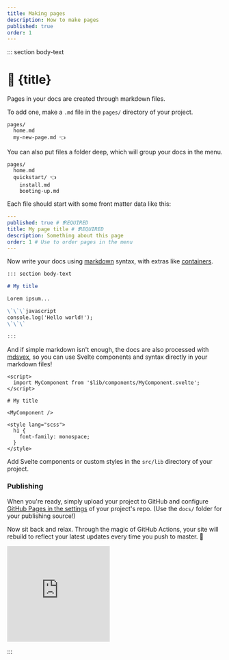 ```yaml
---
title: Making pages
description: How to make pages
published: true
order: 1
---
```


::: section body-text

# 📝 {title}

Pages in your docs are created through markdown files.

To add one, make a `.md` file in the `pages/` directory of your project.

```
pages/
  home.md
  my-new-page.md 👈
```

You can also put files a folder deep, which will group your docs in the menu.

```
pages/
  home.md
  quickstart/ 👈
    install.md
    booting-up.md

```

Each file should start with some front matter data like this:

```yaml
---
published: true # ❗REQUIRED
title: My page title # ❗REQUIRED
description: Something about this page
order: 1 # Use to order pages in the menu
---
```

Now write your docs using [markdown](https://guides.github.com/features/mastering-markdown/) syntax, with extras like [containers](https://www.npmjs.com/package/remark-containers).

```markdown
::: section body-text

# My title

Lorem ipsum...

\`\`\`javascript
console.log('Hello world!');
\`\`\`

:::
```

And if simple markdown isn't enough, the docs are also processed with [mdsvex](https://mdsvex.com/), so you can use Svelte components and syntax directly in your markdown files!

```svelte
<script>
  import MyComponent from '$lib/components/MyComponent.svelte';
</script>

# My title

<MyComponent />

<style lang="scss">
  h1 {
    font-family: monospace;
  }
</style>
```

Add Svelte components or custom styles in the `src/lib` directory of your project.

### Publishing

When you're ready, simply upload your project to GitHub and configure [GitHub Pages in the settings](https://docs.github.com/en/pages/getting-started-with-github-pages/configuring-a-publishing-source-for-your-github-pages-site#choosing-a-publishing-source) of your project's repo. (Use the `docs/` folder for your publishing source!)

Now sit back and relax. Through the magic of GitHub Actions, your site will rebuild to reflect your latest updates every time you push to master. 🍺

<iframe title="beer time gif" src="https://giphy.com/embed/Zw3oBUuOlDJ3W" style="pointer-events:none;" width="240" height="223" frameBorder="0" class="giphy-embed" allowFullScreen></iframe>

:::
